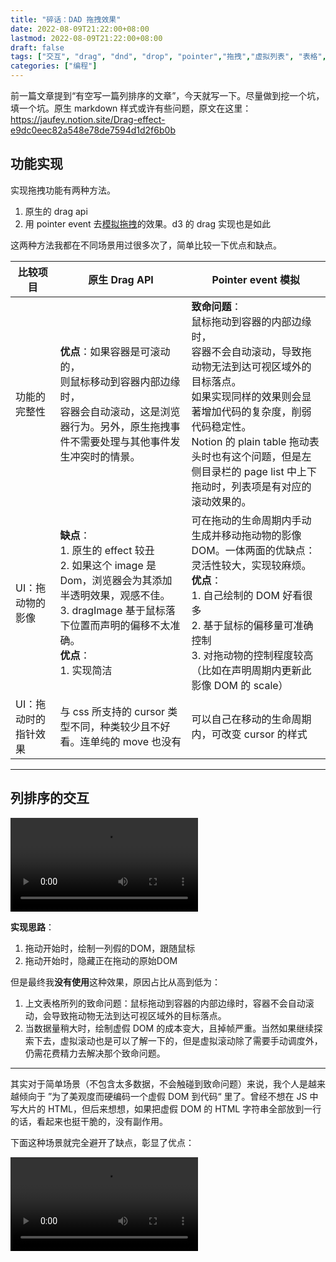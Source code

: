 ```yaml
---
title: "碎话：DAD 拖拽效果"
date: 2022-08-09T21:22:00+08:00
lastmod: 2022-08-09T21:22:00+08:00
draft: false
tags: ["交互", "drag", "dnd", "drop", "pointer","拖拽","虚拟列表", "表格", "排序"]
categories: ["编程"]
---
```


前一篇文章提到“有空写一篇列排序的文章”，今天就写一下。尽量做到挖一个坑，填一个坑。原生 markdown 样式或许有些问题，原文在这里：  https://jaufey.notion.site/Drag-effect-e9dc0eec82a548e78de7594d1d2f6b0b

## 功能实现

实现拖拽功能有两种方法。

1. 原生的 drag api
2. 用 pointer event 去[模拟拖拽](https://zh.javascript.info/mouse-drag-and-drop)的效果。d3 的 drag 实现也是如此

这两种方法我都在不同场景用过很多次了，简单比较一下优点和缺点。

| 比较项目 | 原生 Drag API | Pointer event 模拟 |
| --- | --- | --- |
| 功能的完整性 | **优点**：如果容器是可滚动的，<br>则鼠标移动到容器内部边缘时，<br>容器会自动滚动，这是浏览器行为。另外，原生拖拽事件不需要处理与其他事件发生冲突时的情景。 | **致命问题**：<br>鼠标拖动到容器的内部边缘时，<br>容器不会自动滚动，导致拖动物无法到达可视区域外的目标落点。<br>如果实现同样的效果则会显著增加代码的复杂度，削弱代码稳定性。<br>Notion 的 plain table 拖动表头时也有这个问题，但是左侧目录栏的 page list 中上下拖动时，列表项是有对应的滚动效果的。 |
| UI：拖动物的影像 | **缺点**：<br> 1. 原生的 effect 较丑 <br>2. 如果这个 image 是 Dom，浏览器会为其添加半透明效果，观感不佳。<br>3. dragImage 基于鼠标落下位置而声明的偏移不太准确。<br> **优点**：<br> 1. 实现简洁 | 可在拖动的生命周期内手动生成并移动拖动物的影像 DOM。一体两面的优缺点：灵活性较大，实现较麻烦。<br>**优点**：<br> 1. 自己绘制的 DOM 好看很多<br> 2. 基于鼠标的偏移量可准确控制<br> 3. 对拖动物的控制程度较高（比如在声明周期内更新此影像 DOM 的 scale） |
| UI：拖动时的指针效果 | 与 css 所支持的 cursor  类型不同，种类较少且不好看。连单纯的 move 也没有 | 可以自己在移动的生命周期内，可改变 cursor 的样式 |

---

## 列排序的交互
<video src="/post-videos/drag-column.mp4" autoplay></video>


**实现思路**：
1. 拖动开始时，绘制一列假的DOM，跟随鼠标
2. 拖动开始时，隐藏正在拖动的原始DOM

但是最终我**没有使用**这种效果，原因占比从高到低为：

1. 上文表格所列的致命问题：鼠标拖动到容器的内部边缘时，容器不会自动滚动，会导致拖动物无法到达可视区域外的目标落点。
2. 当数据量稍大时，绘制虚假 DOM 的成本变大，且掉帧严重。当然如果继续探索下去，虚拟滚动也是可以了解一下的，但是虚拟滚动除了需要手动调度外，仍需花费精力去解决那个致命问题。

---

其实对于简单场景（不包含太多数据，不会触碰到致命问题）来说，我个人是越来越倾向于 ”为了美观度而硬编码一个虚假 DOM 到代码“ 里了。曾经不想在 JS 中写大片的 HTML，但后来想想，如果把虚假 DOM 的 HTML 字符串全部放到一行的话，看起来也挺干脆的，没有副作用。

下面这种场景就完全避开了缺点，彰显了优点：

<video src="/post-videos/drag-dom.mp4" autoplay></video>
